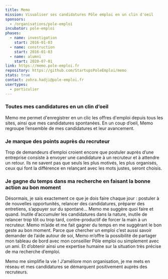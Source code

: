 ```yaml
---
title: Memo
mission: Visualiser ses candidatures Pôle emploi en un clin d'oeil
sponsors:
  - /organisations/pole-emploi
incubator: pole-emploi
phases:
  - name: investigation
    start: 2016-01-03
  - name: construction
    start: 2016-01-03
  - name: alumni
    start: 2020-07-01
link: https://memo.pole-emploi.fr
repository: https://github.com/StartupsPoleEmploi/memo
stats: true
contact: zohra.hadji@pole-emploi.fr
usertypes:
  - particulier
---
```

### Toutes mes candidatures en un clin d’oeil

Memo me permet d'enregistrer en un clic les offres d'emploi depuis tous les sites, ainsi que mes candidatures spontanées. En un coup d’oeil, Memo regroupe l’ensemble de mes candidatures et leur avancement.

### Je marque des points auprès du recruteur

Trop de demandeurs d’emploi croient encore que postuler auprès d’une entreprise consiste à envoyer une candidature à un recruteur et à attendre un retour. Ils ne savent pas que seuls les plus motivés, les plus organisés, ceux qui font la différence en relançant avec les mots justes, seront choisis.

### Je gagne du temps dans ma recherche en faisant la bonne action au bon moment

Désormais, je sais exactement ce que je dois faire chaque jour : postuler à de nouvelles opportunités, relancer des candidatures, préparer des entretiens, s’appuyer sur du spontané… Memo me suggère quoi faire et quand. Inutile d’accumuler les candidatures dans la nature, inutile de relancer trop tôt ou trop tard, contre-productif de forcer la main à un recruteur. Memo m’aide et me fait gagner du temps en me suggérant le bon geste au bon moment.
Parce que chercher un emploi c’est aussi savoir demander de l’aide autour de soi, Memo m’offre la possibilité de partager mon tableau de bord avec mon conseiller Pôle emploi ou simplement avec un ami. Et d’obtenir ainsi une expertise humaine sur la situation très précise de ma recherche d’emploi.

Memo me simplifie la vie ! J’améliore mon organisation, je me mets en réseau et mes candidatures se démarquent positivement auprès des recruteurs.
